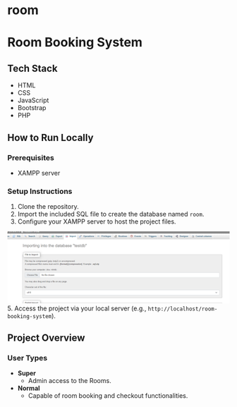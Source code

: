 # room

# Room Booking System

## Tech Stack

- HTML
- CSS
- JavaScript
- Bootstrap
- PHP

## How to Run Locally

### Prerequisites
- XAMPP server

### Setup Instructions
1. Clone the repository.
2. Import the included SQL file to create the database named `room`.
3. Configure your XAMPP server to host the project files.
	
![Alt text](image.png)
5. Access the project via your local server (e.g., `http://localhost/room-booking-system`).

## Project Overview

### User Types
- **Super**
  - Admin access to the Rooms.
- **Normal**
  - Capable of room booking and checkout functionalities.


